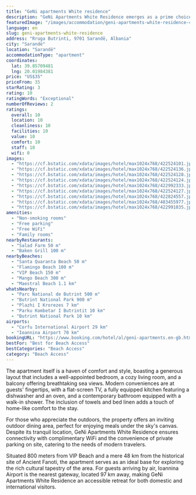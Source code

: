 ```yaml
---
title: "GeNi apartments White residence"
description: "GeNi Apartments White Residence emerges as a prime choice for travelers seeking a serene getaway in Sarandë, perfectly positioned just a short stroll from the pristine Santa Quaranta Beach and within easy reach of the enchanting Butrint National Park."
featuredImage: "/images/accommodation/geni-apartments-white-residence-422524101.jpg"
language: en
slug: geni-apartments-white-residence
address: "Rruga Butrinti, 9701 Sarandë, Albania"
city: "Sarandë"
location: "Sarandë"
accommodationType: "apartment"
coordinates:
  lat: 39.85709481
  lng: 20.01984381
price: "US$35"
priceFrom: 35
starRating: 3
rating: 10
ratingWords: "Exceptional"
numberOfReviews: 2
ratings:
  overall: 10
  location: 10
  cleanliness: 10
  facilities: 10
  value: 10
  comfort: 10
  staff: 10
  wifi: 0
images:
  - "https://cf.bstatic.com/xdata/images/hotel/max1024x768/422524101.jpg?k=97441d09eff0411980ab540c999e42acac1ee1695789bbb1be58100ac668e56d&o=&hp=1"
  - "https://cf.bstatic.com/xdata/images/hotel/max1024x768/422524136.jpg?k=9c9538598faf47f05ed3deeaaac8b545547f3e0abb1f4bff8ac30620b53b20f5&o=&hp=1"
  - "https://cf.bstatic.com/xdata/images/hotel/max1024x768/422524128.jpg?k=ea15f1237bd4a22699e9b010a690fe0a91e48d46a499e866d37d9e96a6f8015c&o=&hp=1"
  - "https://cf.bstatic.com/xdata/images/hotel/max1024x768/422524124.jpg?k=d1686e6bb4b73ca6e73936b22a7fdfbce63ff0f98e5302081b6be781234818a5&o=&hp=1"
  - "https://cf.bstatic.com/xdata/images/hotel/max1024x768/422992333.jpg?k=d0a02a44437911dfb03961abacc0bdcc16651ef883bd37bfac3125651f8e52f7&o=&hp=1"
  - "https://cf.bstatic.com/xdata/images/hotel/max1024x768/422524127.jpg?k=a145155b162dfc0aa83ba726bf48861e113b9a352ca656aa6b229f5bfad570b1&o=&hp=1"
  - "https://cf.bstatic.com/xdata/images/hotel/max1024x768/422824557.jpg?k=a77c3847e3876ddbc39fd25f4e98c20055f477f46d10093502053ae48c619102&o=&hp=1"
  - "https://cf.bstatic.com/xdata/images/hotel/max1024x768/483455977.jpg?k=c0bf5caa7dcd8f2b3176666ae38baf08d726bd260a63b733d07cb2ddf91bb907&o=&hp=1"
  - "https://cf.bstatic.com/xdata/images/hotel/max1024x768/422991035.jpg?k=357d365e47c2c201c565f4fee2726d7f301eba6ad2195dcb3f6803991b61100a&o=&hp=1"
amenities:
  - "Non-smoking rooms"
  - "Free parking"
  - "Free WiFi"
  - "Family rooms"
nearbyRestaurants:
  - "Salad Farm 50 m"
  - "Baken Grill 100 m"
nearbyBeaches:
  - "Santa Quaranta Beach 50 m"
  - "Flamingo Beach 100 m"
  - "VIP Beach 150 m"
  - "Mango Beach 300 m"
  - "Maestral Beach 1.1 km"
whatsNearby:
  - "Parc National de Butrint 500 m"
  - "Butrint National Park 900 m"
  - "Plazhi I Krorezes 7 km"
  - "Parku Kombetar I Butrintit 10 km"
  - "Butrint National Park 10 km"
airports:
  - "Corfu International Airport 29 km"
  - "Ioannina Airport 70 km"
bookingURL: "https://www.booking.com/hotel/al/geni-apartments.en-gb.html?aid=8035640"
bestFor: "Best for Beach Access"
bestCategories: "Beach Access"
category: "Beach Access"
---
```


The apartment itself is a haven of comfort and style, boasting a generous layout that includes a well-appointed bedroom, a cozy living room, and a balcony offering breathtaking sea views. Modern conveniences are at guests' fingertips, with a flat-screen TV, a fully equipped kitchen featuring a dishwasher and an oven, and a contemporary bathroom equipped with a walk-in shower. The inclusion of towels and bed linen adds a touch of home-like comfort to the stay.

For those who appreciate the outdoors, the property offers an inviting outdoor dining area, perfect for enjoying meals under the sky's canvas. Despite its tranquil location, GeNi Apartments White Residence ensures connectivity with complimentary WiFi and the convenience of private parking on site, catering to the needs of modern travelers.

Situated 800 meters from VIP Beach and a mere 48 km from the historical site of Ancient Fanoti, the apartment serves as an ideal base for exploring the rich cultural tapestry of the area. For guests arriving by air, Ioannina Airport is the nearest gateway, located 97 km away, making GeNi Apartments White Residence an accessible retreat for both domestic and international visitors.